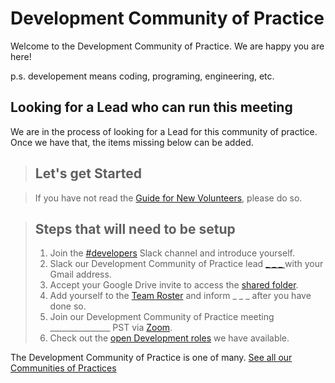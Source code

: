 # Development Community of Practice 

Welcome to the Development Community of Practice. We are happy you are here!

p.s. developement means coding, programing, engineering, etc.

## Looking for a Lead who can run this meeting
We are in the process of looking for a Lead for this community of practice. Once we have that, the items missing below can be added. 

> ## Let's get Started

> If you have not read the [Guide for New Volunteers](https://www.hackforla.org/getting-started), please do so.  



> ## Steps that will need to be setup 
> 1. Join the [#developers](https://hackforla.slack.com/archives/C01CU709SER) Slack channel and introduce yourself.
> 1. Slack our Development Community of Practice lead [_ _ _ ]() with your Gmail address.
> 1. Accept your Google Drive invite to access the [shared folder](https://drive.google.com/drive/u/0/folders/1xWllQli2wUSsRF9OaSQBBQ1vaY7kRkAT).
> 1. Add yourself to the [Team Roster](https://docs.google.com/spreadsheets/d/1lK6VziVqPb1FPmX8_z148AEOrpwsEzTPct7Bo7kjaqI/edit) and inform _ _ _ after you have done so.
> 1. Join our Development Community of Practice meeting _______________ PST via [Zoom]().
> 1. Check out the [open Development roles]() we have available.

The Development Community of Practice is one of many.  [See all our Communities of Practices](https://github.com/hackforla/communities-of-practice/blob/main/README.md)
